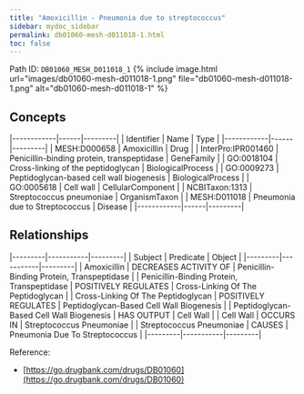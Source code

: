 ```yaml
---
title: "Amoxicillin - Pneumonia due to streptococcus"
sidebar: mydoc_sidebar
permalink: db01060-mesh-d011018-1.html
toc: false 
---
```



Path ID: `DB01060_MESH_D011018_1`
{% include image.html url="images/db01060-mesh-d011018-1.png" file="db01060-mesh-d011018-1.png" alt="db01060-mesh-d011018-1" %}

## Concepts

|------------|------|---------|
| Identifier | Name | Type    |
|------------|------|---------|
| MESH:D000658 | Amoxicillin | Drug |
| InterPro:IPR001460 | Penicillin-binding protein, transpeptidase | GeneFamily |
| GO:0018104 | Cross-linking of the peptidoglycan | BiologicalProcess |
| GO:0009273 | Peptidoglycan-based cell wall biogenesis | BiologicalProcess |
| GO:0005618 | Cell wall | CellularComponent |
| NCBITaxon:1313 | Streptococcus pneumoniae | OrganismTaxon |
| MESH:D011018 | Pneumonia due to Streptococcus | Disease |
|------------|------|---------|

## Relationships

|---------|-----------|---------|
| Subject | Predicate | Object  |
|---------|-----------|---------|
| Amoxicillin | DECREASES ACTIVITY OF | Penicillin-Binding Protein, Transpeptidase |
| Penicillin-Binding Protein, Transpeptidase | POSITIVELY REGULATES | Cross-Linking Of The Peptidoglycan |
| Cross-Linking Of The Peptidoglycan | POSITIVELY REGULATES | Peptidoglycan-Based Cell Wall Biogenesis |
| Peptidoglycan-Based Cell Wall Biogenesis | HAS OUTPUT | Cell Wall |
| Cell Wall | OCCURS IN | Streptococcus Pneumoniae |
| Streptococcus Pneumoniae | CAUSES | Pneumonia Due To Streptococcus |
|---------|-----------|---------|

Reference: 
  - [https://go.drugbank.com/drugs/DB01060](https://go.drugbank.com/drugs/DB01060)
